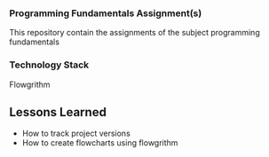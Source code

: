 
### Programming Fundamentals Assignment(s)

This repository contain the assignments of the subject programming fundamentals


### Technology Stack

Flowgrithm



## Lessons Learned

* How to track project versions
* How to create flowcharts using flowgrithm


